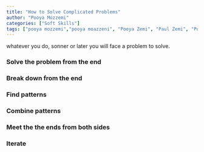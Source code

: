 ```yaml
---
title: "How to Solve Complicated Problems"
author: "Pooya Mozzemi"
categories: ["Soft Skills"]
tags: ["pooya mozzemi","pooya moazzeni", "Pooya Zemi", "Paul Zemi", "Pooya Paul Zemi", "soft skills"]
---
```


whatever you do, sonner or later you will face a problem to solve.

### Solve the problem from the end

### Break down from the end

### Find patterns

### Combine patterns

### Meet the the ends from both sides

### Iterate


